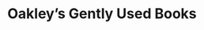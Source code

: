 ---
title: "Oakley’s Gently Used Books"
url: /charlottesville/oakleys-gently-used-books/
shop: Bücher
---